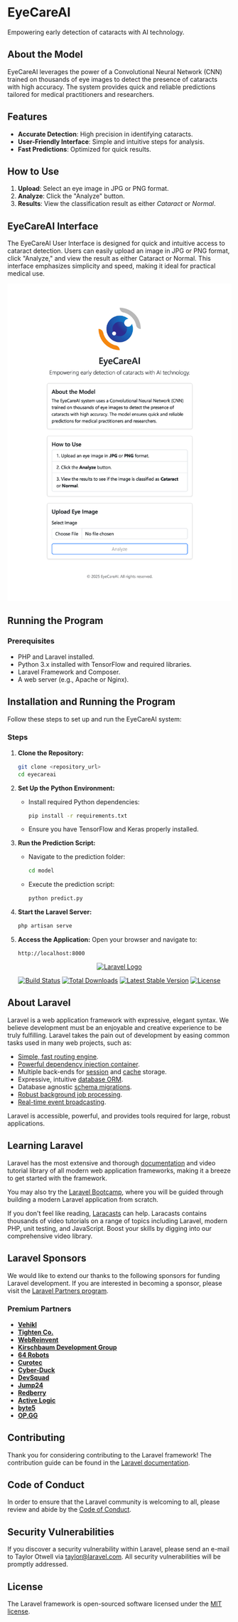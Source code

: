 # EyeCareAI  
Empowering early detection of cataracts with AI technology.  

## About the Model  
EyeCareAI leverages the power of a Convolutional Neural Network (CNN) trained on thousands of eye images to detect the presence of cataracts with high accuracy. The system provides quick and reliable predictions tailored for medical practitioners and researchers.  

## Features  
- **Accurate Detection**: High precision in identifying cataracts.  
- **User-Friendly Interface**: Simple and intuitive steps for analysis.  
- **Fast Predictions**: Optimized for quick results.  

## How to Use  
1. **Upload**: Select an eye image in JPG or PNG format.  
2. **Analyze**: Click the "Analyze" button.  
3. **Results**: View the classification result as either *Cataract* or *Normal*.

## EyeCareAI Interface  
The EyeCareAI User Interface is designed for quick and intuitive access to cataract detection. Users can easily upload an image in JPG or PNG format, click "Analyze," and view the result as either Cataract or Normal. This interface emphasizes simplicity and speed, making it ideal for practical medical use.

![belajar](public/images/EyeCareAI.png)

## Running the Program  

### Prerequisites  
- PHP and Laravel installed.
- Python 3.x installed with TensorFlow and required libraries.
- Laravel Framework and Composer.
- A web server (e.g., Apache or Nginx). 

## Installation and Running the Program

Follow these steps to set up and run the EyeCareAI system:

### Steps

1. **Clone the Repository:**
   ```bash
   git clone <repository_url>
   cd eyecareai
   ```

2. **Set Up the Python Environment:**
   - Install required Python dependencies:
     ```bash
     pip install -r requirements.txt
     ```
   - Ensure you have TensorFlow and Keras properly installed.

3. **Run the Prediction Script:**
   - Navigate to the prediction folder:
     ```bash
     cd model
     ```
   - Execute the prediction script:
     ```bash
     python predict.py
     ```

4. **Start the Laravel Server:**
   ```bash
   php artisan serve
   ```

5. **Access the Application:**
   Open your browser and navigate to:
   ```
   http://localhost:8000
   ```

<p align="center"><a href="https://laravel.com" target="_blank"><img src="https://raw.githubusercontent.com/laravel/art/master/logo-lockup/5%20SVG/2%20CMYK/1%20Full%20Color/laravel-logolockup-cmyk-red.svg" width="400" alt="Laravel Logo"></a></p>

<p align="center">
<a href="https://github.com/laravel/framework/actions"><img src="https://github.com/laravel/framework/workflows/tests/badge.svg" alt="Build Status"></a>
<a href="https://packagist.org/packages/laravel/framework"><img src="https://img.shields.io/packagist/dt/laravel/framework" alt="Total Downloads"></a>
<a href="https://packagist.org/packages/laravel/framework"><img src="https://img.shields.io/packagist/v/laravel/framework" alt="Latest Stable Version"></a>
<a href="https://packagist.org/packages/laravel/framework"><img src="https://img.shields.io/packagist/l/laravel/framework" alt="License"></a>
</p>

## About Laravel

Laravel is a web application framework with expressive, elegant syntax. We believe development must be an enjoyable and creative experience to be truly fulfilling. Laravel takes the pain out of development by easing common tasks used in many web projects, such as:

- [Simple, fast routing engine](https://laravel.com/docs/routing).
- [Powerful dependency injection container](https://laravel.com/docs/container).
- Multiple back-ends for [session](https://laravel.com/docs/session) and [cache](https://laravel.com/docs/cache) storage.
- Expressive, intuitive [database ORM](https://laravel.com/docs/eloquent).
- Database agnostic [schema migrations](https://laravel.com/docs/migrations).
- [Robust background job processing](https://laravel.com/docs/queues).
- [Real-time event broadcasting](https://laravel.com/docs/broadcasting).

Laravel is accessible, powerful, and provides tools required for large, robust applications.

## Learning Laravel

Laravel has the most extensive and thorough [documentation](https://laravel.com/docs) and video tutorial library of all modern web application frameworks, making it a breeze to get started with the framework.

You may also try the [Laravel Bootcamp](https://bootcamp.laravel.com), where you will be guided through building a modern Laravel application from scratch.

If you don't feel like reading, [Laracasts](https://laracasts.com) can help. Laracasts contains thousands of video tutorials on a range of topics including Laravel, modern PHP, unit testing, and JavaScript. Boost your skills by digging into our comprehensive video library.

## Laravel Sponsors

We would like to extend our thanks to the following sponsors for funding Laravel development. If you are interested in becoming a sponsor, please visit the [Laravel Partners program](https://partners.laravel.com).

### Premium Partners

- **[Vehikl](https://vehikl.com/)**
- **[Tighten Co.](https://tighten.co)**
- **[WebReinvent](https://webreinvent.com/)**
- **[Kirschbaum Development Group](https://kirschbaumdevelopment.com)**
- **[64 Robots](https://64robots.com)**
- **[Curotec](https://www.curotec.com/services/technologies/laravel/)**
- **[Cyber-Duck](https://cyber-duck.co.uk)**
- **[DevSquad](https://devsquad.com/hire-laravel-developers)**
- **[Jump24](https://jump24.co.uk)**
- **[Redberry](https://redberry.international/laravel/)**
- **[Active Logic](https://activelogic.com)**
- **[byte5](https://byte5.de)**
- **[OP.GG](https://op.gg)**

## Contributing

Thank you for considering contributing to the Laravel framework! The contribution guide can be found in the [Laravel documentation](https://laravel.com/docs/contributions).

## Code of Conduct

In order to ensure that the Laravel community is welcoming to all, please review and abide by the [Code of Conduct](https://laravel.com/docs/contributions#code-of-conduct).

## Security Vulnerabilities

If you discover a security vulnerability within Laravel, please send an e-mail to Taylor Otwell via [taylor@laravel.com](mailto:taylor@laravel.com). All security vulnerabilities will be promptly addressed.

## License

The Laravel framework is open-sourced software licensed under the [MIT license](https://opensource.org/licenses/MIT).
